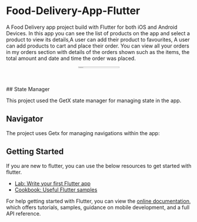 # Food-Delivery-App-Flutter

A Food Delivery app project build with Flutter for both iOS and Android Devices. In this app you can see the list of products on the app and select a product to view its details,A user can add their product to favourites, A user can add products to cart and place their order. You can view all your orders in my orders  section with details of the orders shown such as the items, the total amount and date and time the order was placed.

<p align="center">
 <img src="https://user-images.githubusercontent.com/93969890/232158497-6792664b-6d2b-4028-b573-41f3a071dd90.png" height="1%" width="47.3%">
</p>
## State Manager

This project used the GetX state manager for managing state in the app.
## Navigator
The project uses Getx for managing navigations within the app:


## Getting Started
If you are new to flutter, you can use the below resources to get started with flutter.

- [Lab: Write your first Flutter app](https://flutter.dev/docs/get-started/codelab)
- [Cookbook: Useful Flutter samples](https://flutter.dev/docs/cookbook)

For help getting started with Flutter, you can view the
[online documentation](https://flutter.dev/docs), which offers tutorials,
samples, guidance on mobile development, and a full API reference.
